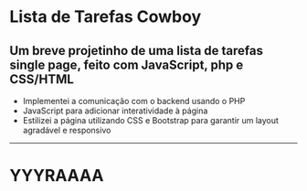 # Lista de Tarefas Cowboy
## Um breve projetinho de uma lista de tarefas single page, feito com JavaScript, php e CSS/HTML
- Implementei a comunicação com o backend usando o PHP
- JavaScript para adicionar interatividade à página
- Estilizei a página utilizando CSS e Bootstrap para garantir um layout agradável e responsivo
---
# YYYRAAAA
